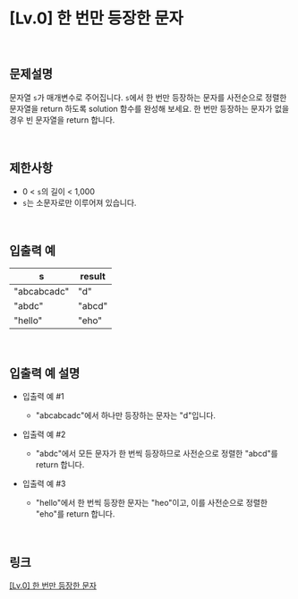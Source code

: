 # [Lv.0] 한 번만 등장한 문자

<br>

## 문제설명
문자열 `s`가 매개변수로 주어집니다. `s`에서 한 번만 등장하는 문자를 사전순으로 정렬한 문자열을 return 하도록 solution 함수를 완성해 보세요. 한 번만 등장하는 문자가 없을 경우 빈 문자열을 return 합니다.

<br>

## 제한사항
- 0 < `s`의 길이 < 1,000
- `s`는 소문자로만 이루어져 있습니다.

<br>

## 입출력 예
| s | result |
|---|---|
| "abcabcadc" | "d" |
| "abdc" | "abcd" |
| "hello" | "eho" |

<br>

## 입출력 예 설명
- 입출력 예 #1
    - "abcabcadc"에서 하나만 등장하는 문자는 "d"입니다.

- 입출력 예 #2
    - "abdc"에서 모든 문자가 한 번씩 등장하므로 사전순으로 정렬한 "abcd"를 return 합니다.

- 입출력 예 #3
    - "hello"에서 한 번씩 등장한 문자는 "heo"이고, 이를 사전순으로 정렬한 "eho"를 return 합니다.

<br>

## 링크
[[Lv.0] 한 번만 등장한 문자](https://school.programmers.co.kr/learn/courses/30/lessons/120896)
